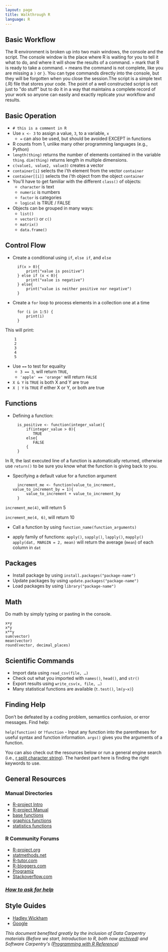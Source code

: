 ```yaml
---
layout: page
title: Walkthrough R
language: R
---
```


## Basic Workflow

The R environment is broken up into two main windows, the console and the script. The console window is the place where R is waiting for you to tell it what to do, and where it will show the results of a command. `>` mark that R is ready to take a command. `+` means the command is not complete, like you are missing a `)` or `}`. You can type commands directly into the console, but they will be forgotten when you close the session.The script is a simple text (.R) file that stores your code. The point of a well constructed script is not just to "do stuff" but to do it in a way that maintains a complete record of your work so anyone can easily and exactly replicate your workflow and results.

## Basic Operation

- `# this is a comment in R`
- Use `x <- 3` to assign a value, `3`,  to a variable, `x`
   - `=` can also be used, but should be avoided EXCEPT in functions
- R counts from 1, unlike many other programming languages (e.g., Python)
- `length(thing)` returns the number of elements contained in the variable
  `thing`. `dim(thing)` returns length in multiple dimensions.
- `c(value1, value2, value3)` creates a vector
- `container[i]` selects the i'th element from the vector `container`
- `container[[i]]` selects the i'th object from the object `container`
- You'll have to get familiar with the different `class()` of objects:
  - `character` is text
  - `numeric` is numbers
  - `factor` is categories
  - `logical` is TRUE / FALSE
- Objects can be grouped in many ways:
  - `list()`
  - `vector()` or `c()`
  - `matrix()`
  - `data.frame()`


## Control Flow

- Create a conditional using `if`, `else if`, and `else`

		if(x > 0){
			print("value is positive")
		} else if (x < 0){
			print("value is negative")
		} else{
			print("value is neither positive nor negative")
		}

- Create a `for` loop to process elements in a collection one at a time

		for (i in 1:5) {
			print(i)
		}

This will print:

		1
		2
		3
		4
		5


- Use `==` to test for equality
  - `3 == 3`, will return `TRUE`,
  - `'apple' == 'orange'` will return `FALSE`
- `X & Y` is `TRUE` is both X and Y are true
- `X | Y` is `TRUE` if either X or Y, or both are true

## Functions

- Defining a function:

		is_positive <- function(integer_value){
			if(integer_value > 0){
			   TRUE
			else{
			   FALSE
			{
		}

In R, the last executed line of a function is automatically returned, otherwise use `return()` to be sure you know what the function is giving back to you.

- Specifying a default value for a function argument

		increment_me <- function(value_to_increment, value_to_increment_by = 1){
			value_to_increment + value_to_increment_by
		}

`increment_me(4)`, will return 5

`increment_me(4, 6)`, will return 10

- Call a function by using `function_name(function_arguments)`

- apply family of functions: `apply()`,	`sapply()`, `lapply()`,	`mapply()`
   `apply(dat, MARGIN = 2, mean)` will return the average (`mean`) 
   of each column in `dat`


## Packages

- Install package by using `install.packages("package-name")`
- Update packages by using `update.packages("package-name")`
- Load packages by using `library("package-name")`


## Math

Do math by simply typing or pasting in the console.

```
x+y
x*y
x**y
sum(vector)
mean(vector)
round(vector, decimal_places)
```

## Scientific Commands

- Import data using `read_csv(file, …)`
- Check out what you imported with `names()`, `head()`, and `str()`
- Export results using `write_csv(x, file, …)` 
- Many statistical functions are available (`t.test()`, `lm(y~x)`)

## Finding Help

Don’t be defeated by a coding problem, semantics confusion, or error messages. 
Find help:

`help(function)` or `?function` - Input any function into the parentheses for useful syntax and function information. `args()` gives you the arguments of a function.
 
You can also check out the resources below or run a general engine search (i.e., [r split character string](https://duckduckgo.com/?q=r+split+character+string&t=ffsb&ia=qa)).
The hardest part here is finding the right keywords to use.

## General Resources

### Manual Directories

- [R-project Intro](http://cran.r-project.org/doc/manuals/R-intro.html)
- [R-project Manual](http://stat.ethz.ch/R-manual/R-devel/library/)
- [base functions](http://stat.ethz.ch/R-manual/R-devel/library/base/html/) 
- [graphics functions](http://stat.ethz.ch/R-manual/R-devel/library/graphics/html/) 
- [statistics functions](http://stat.ethz.ch/R-manual/R-devel/library/statistics/html)

### R Community Forums

- [R-project.org](http://www.r-project.org/)
- [statmethods.net](http://www.statmethods.net/)
- [R-tutor.com](http://www.r-tutor.com/)
- [R-bloggers.com](http://www.r-bloggers.com/)
- [Programiz](http://www.programiz.com/r-programming)
- [Stackoverflow.com](http://stackoverflow.com/)

### *[How to ask for help](http://blog.revolutionanalytics.com/2014/01/how-to-ask-for-r-help.html)*


## Style Guides
- [Hadley Wickham](http://adv-r.had.co.nz/Style.html)
- [Google](https://google-styleguide.googlecode.com/svn/trunk/Rguide.xml)

*This document benefited greatly by the inclusion of Data Carpentry materials (_Before we start_, _Introduction to R_, both now [archived](https://zenodo.org/records/12684301)) and Software Carpentry's ([Programming with R Reference](http://swcarpentry.github.io/r-novice-inflammation/reference/))*